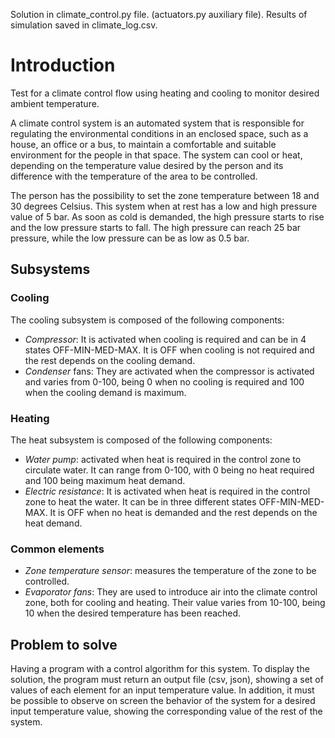 Solution in climate_control.py file. (actuators.py auxiliary file). Results of simulation saved in climate_log.csv.

# Introduction
Test for a climate control flow using heating and cooling to monitor desired ambient temperature.

A climate control system is an automated system that is responsible for regulating the environmental conditions in an enclosed space, such as a house, an office or a bus, to maintain a comfortable and suitable environment for the people in that space. The system can cool or heat, depending on the temperature value desired by the person and its difference with the temperature of the area to be controlled.

The person has the possibility to set the zone temperature between 18 and 30 degrees Celsius. This system when at rest has a low and high pressure value of 5 bar. As soon as cold is demanded, the high pressure starts to rise and the low pressure starts to fall. The high pressure can reach 25 bar pressure, while the low pressure can be as low as 0.5 bar.

## Subsystems

### Cooling
The cooling subsystem is composed of the following components:

- *Compressor*: It is activated when cooling is required and can be in 4 states OFF-MIN-MED-MAX. It is OFF when cooling is not required and the rest depends on the cooling demand.
- *Condenser* fans: They are activated when the compressor is activated and varies from 0-100, being 0 when no cooling is required and 100 when the cooling demand is maximum.

### Heating
The heat subsystem is composed of the following components:

- *Water pump*: activated when heat is required in the control zone to circulate water. It can range from 0-100, with 0 being no heat required and 100 being maximum heat demand.
- *Electric resistance*: It is activated when heat is required in the control zone to heat the water. It can be in three different states OFF-MIN-MED-MAX. It is OFF when no heat is demanded and the rest depends on the heat demand.

### Common elements

- *Zone temperature sensor*: measures the temperature of the zone to be controlled.
- *Evaporator fans*: They are used to introduce air into the climate control zone, both for cooling and heating. Their value varies from 10-100, being 10 when the desired temperature has been reached.

## Problem to solve
Having a program with a control algorithm for this system. To display the solution, the program must return an output file (csv, json), showing a set of values of each element for an input temperature value. In addition, it must be possible to observe on screen the behavior of the system for a desired input temperature value, showing the corresponding value of the rest of the system.